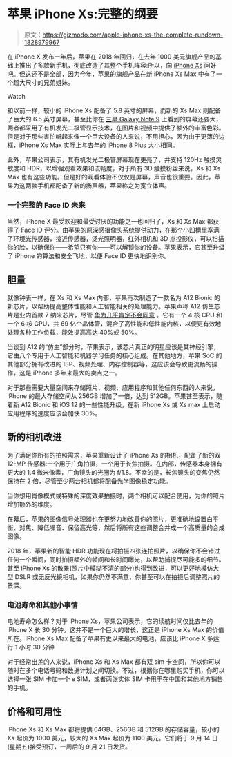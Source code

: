 # 苹果 iPhone Xs:完整的纲要

> 原文：<https://gizmodo.com/apple-iphone-xs-the-complete-rundown-1828979967>

在 iPhone X 发布一年后，苹果在 2018 年回归，在去年 1000 美元旗舰产品的基础上推出了多款新手机，彻底改造了其整个手机阵容:所以，向 [iPhone Xs](https://www.apple.com/iphone-xs/) 问好吧。但这还不是全部，因为今年，苹果的旗舰产品在新 iPhone Xs Max 中有了一个超大尺寸的兄弟姐妹。

Watch

和以前一样，较小的 iPhone Xs 配备了 5.8 英寸的屏幕，而新的 Xs Max 则配备了巨大的 6.5 英寸屏幕，甚至比你在 [三星 Galaxy Note 9](https://gizmodo.com/samsungs-galaxy-note-9-is-the-best-big-phone-1828348138) 上看到的屏幕还要大，两者都采用了有机发光二极管显示技术，在图片和视频中提供了额外的丰富色彩。但是对于那些害怕听起来像一个巨大设备的人来说，不用担心，因为由于更薄的边框，iPhone Xs Max 实际上与去年的 iPhone 8 Plus 大小相同。

此外，苹果公司表示，其有机发光二极管屏幕现在更亮了，并支持 120Hz 触摸灵敏度和 HDR，以增强观看效果和流畅度，对于所有 3D 触摸粉丝来说，Xs 和 Xs Max 也有这些功能。但是好的观看体验不仅仅是屏幕，声音也很重要。因此，苹果为这两款手机都配备了新的扬声器，苹果称之为宽立体声。

### **一个完整的 Face ID 未来**

当然，iPhone X 最受欢迎和最受讨厌的功能之一也回归了，Xs 和 Xs Max 都获得了 Face ID 评分。由苹果的原深感摄像头系统提供动力，在那个小凹槽里塞满了环境光传感器，接近传感器，泛光照明器，红外相机和 3D 点投影仪，可以扫描你的脸，以确保你——希望只有你——可以解锁你的设备。苹果表示，它甚至升级了 iPhone 的算法和安全飞地，以便 Face ID 更快地识别你。

## 胆量

就像钟表一样，在 Xs 和 Xs Max 内部，苹果再次制造了一款名为 A12 Bionic 的新芯片，以帮助提高整体性能和人工智能相关的处理能力。苹果声称 A12 仿生芯片是业内首款 7 纳米芯片，尽管 [华为几乎肯定不会同意](https://www.cnbc.com/2018/08/31/huawei-kirin-980-7-nanometer-ai-chip-for-the-mate-20.html) 。它有一个 4 核 CPU 和一个 6 核 GPU，共 69 亿个晶体管，混合了高性能和低性能内核，以便更有效地处理各种工作负载，能效提高高达 40%或 50%。

当谈到 A12 的“仿生”部分时，苹果表示，该芯片真正的明星应该是其神经引擎，它由八个专用于人工智能和机器学习任务的核心组成。在其他地方，苹果 SoC 的其他部分拥有改进的 ISP、视频处理、内存控制器等，这应该会导致更流畅的操作，这是 iPhone 多年来最大的卖点之一。

对于那些需要大量空间来存储照片、视频、应用程序和其他任何东西的人来说，iPhone 的最大存储空间从 256GB 增加了一倍，达到 512GB。苹果甚至表示，随着新 A12 Bionic 和 iOS 12 的一些性能升级，在新 iPhone Xs 或 Xs max 上启动应用程序的速度应该会加快 30%。

## 新的相机改进

为了满足你所有的拍照需求，苹果重新设计了 iPhone Xs 的相机，配备了新的双 12-MP 传感器:一个用于广角拍摄，一个用于长焦拍摄。在内部，传感器本身拥有更大的 1.4 微米像素，广角镜头的光圈为 f/1.8。不幸的是，长焦镜头的变焦仍然保持在 2 倍，尽管至少两台相机都将配备光学图像稳定功能。

当你想用肖像模式或特殊的深度效果拍摄时，两个相机可以配合使用，为你的照片增加额外的维度。

在幕后，苹果的图像信号处理器也在更努力地改善你的照片，更准确地设置白平衡、对焦、降低噪音、保留高光等，然后将所有这些调整合并成一个高质量的合成图像。

2018 年，苹果新的智能 HDR 功能现在将拍摄四张连拍照片，以确保你不会错过任何一个瞬间，同时拍摄额外的帧间和长时间曝光，以帮助捕捉尽可能多的细节。甚至 iPhone Xs 的散景(照片中模糊不清的部分)也得到改进，可以更好地模仿大型 DSLR 或无反光镜相机，如果你仍然不满意，你甚至可以在拍摄后调整照片的景深。

### 电池寿命和其他小事情

电池寿命怎么样？对于 iPhone Xs，苹果公司表示，它的续航时间仅比去年的 iPhone X 长 30 分钟。这并不是一个巨大的增长，这正是 iPhone Xs Max 的价值所在。iPhone Xs Max 配备了苹果有史以来最大的电池，应该比 iPhone X 多运行 1 小时 30 分钟

对于经常出差的人来说，iPhone Xs 和 Xs Max 都有双 sim 卡空间，所以你可以随时在多个电话号码和数据计划之间切换。不过，根据你在哪里购买手机，你可以选择一张 SIM 卡加一个 e SIM，或者两张实体 SIM 卡用于在中国和其他地方销售的手机。

## 价格和可用性

iPhone Xs 和 Xs Max 都将提供 64GB、256GB 和 512GB 的存储容量，较小的 Xs 起价为 1000 美元，较大的 Xs Max 起价为 1100 美元。它们将于 9 月 14 日(星期五)接受预订，一周后的 9 月 21 日发货。